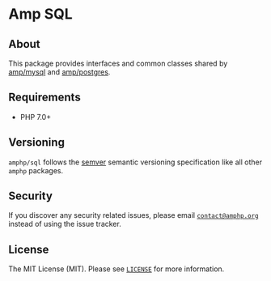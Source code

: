 # Amp SQL

## About

This package provides interfaces and common classes shared by [amp/mysql](https://github.com/amphp/mysql/) and [amp/postgres](https://github.com/amphp/postgres/).

## Requirements

- PHP 7.0+

## Versioning

`amphp/sql` follows the [semver](http://semver.org/) semantic versioning specification like all other `amphp` packages.

## Security

If you discover any security related issues, please email [`contact@amphp.org`](mailto:contact@amphp.org) instead of using the issue tracker.

## License

The MIT License (MIT). Please see [`LICENSE`](./LICENSE) for more information.
